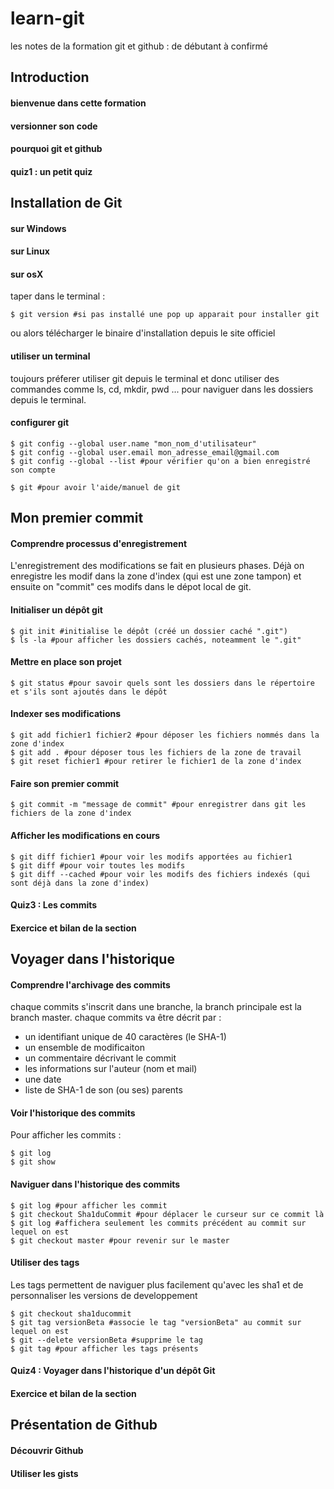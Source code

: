 # learn-git
les notes de la formation git et github : de débutant à confirmé

## Introduction

#### bienvenue dans cette formation
#### versionner son code
#### pourquoi git et github
#### quiz1 : un petit quiz

## Installation de Git

#### sur Windows
#### sur Linux
#### sur osX
taper dans le terminal :
```
$ git version #si pas installé une pop up apparait pour installer git
```
ou alors télécharger le binaire d'installation depuis le site officiel
#### utiliser un terminal
toujours préferer utiliser git depuis le terminal et donc utiliser des commandes comme ls, cd, mkdir, pwd ... pour naviguer dans les dossiers depuis le terminal.
#### configurer git
```
$ git config --global user.name "mon_nom_d'utilisateur"
$ git config --global user.email mon_adresse_email@gmail.com
$ git config --global --list #pour vérifier qu'on a bien enregistré son compte

$ git #pour avoir l'aide/manuel de git
```

## Mon premier commit

#### Comprendre processus d'enregistrement
L'enregistrement des modifications se fait en plusieurs phases. Déjà on enregistre les modif dans la zone d'index (qui est une zone tampon) et ensuite on "commit" ces modifs dans le dépot local de git.
#### Initialiser un dépôt git
```
$ git init #initialise le dépôt (créé un dossier caché ".git")
$ ls -la #pour afficher les dossiers cachés, noteamment le ".git"
```
#### Mettre en place son projet
```
$ git status #pour savoir quels sont les dossiers dans le répertoire et s'ils sont ajoutés dans le dépôt
```
#### Indexer ses modifications
```
$ git add fichier1 fichier2 #pour déposer les fichiers nommés dans la zone d'index
$ git add . #pour déposer tous les fichiers de la zone de travail
$ git reset fichier1 #pour retirer le fichier1 de la zone d'index
```
#### Faire son premier commit
```
$ git commit -m "message de commit" #pour enregistrer dans git les fichiers de la zone d'index
```
#### Afficher les modifications en cours
```
$ git diff fichier1 #pour voir les modifs apportées au fichier1
$ git diff #pour voir toutes les modifs
$ git diff --cached #pour voir les modifs des fichiers indexés (qui sont déjà dans la zone d'index)
```
#### Quiz3 : Les commits
#### Exercice et bilan de la section

## Voyager dans l'historique

#### Comprendre l'archivage des commits
chaque commits s'inscrit dans une branche, la branch principale est la branch master.
chaque commits va être décrit par :
- un identifiant unique de 40 caractères (le SHA-1)
- un ensemble de modificaiton
- un commentaire décrivant le commit
- les informations sur l'auteur (nom et mail)
- une date
- liste de SHA-1 de son (ou ses) parents

#### Voir l'historique des commits
Pour afficher les commits :
```
$ git log
$ git show
```

#### Naviguer dans l'historique des commits
```
$ git log #pour afficher les commit
$ git checkout Sha1duCommit #pour déplacer le curseur sur ce commit là
$ git log #affichera seulement les commits précédent au commit sur lequel on est
$ git checkout master #pour revenir sur le master
```

#### Utiliser des tags
Les tags permettent de naviguer plus facilement qu'avec les sha1 et de personnaliser les versions de developpement
```
$ git checkout sha1ducommit
$ git tag versionBeta #associe le tag "versionBeta" au commit sur lequel on est
$ git --delete versionBeta #supprime le tag
$ git tag #pour afficher les tags présents
```

#### Quiz4 : Voyager dans l'historique d'un dépôt Git
#### Exercice et bilan de la section

## Présentation de Github

#### Découvrir Github
#### Utiliser les gists
